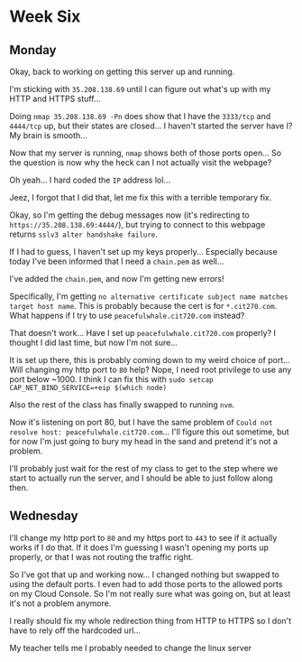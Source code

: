 # Week Six

## Monday

Okay, back to working on getting this server up and running.

I'm sticking with `35.208.138.69` until I can figure out what's up with my HTTP and HTTPS stuff...

Doing `nmap 35.208.138.69 -Pn` does show that I have the `3333/tcp` and `4444/tcp` up, but their states are closed... I haven't started the server have I? My brain is smooth...

Now that my server is running, `nmap` shows both of those ports open... So the question is now why the heck can I not actually visit the webpage?

Oh yeah... I hard coded the `IP` address lol...

Jeez, I forgot that I did that, let me fix this with a terrible temporary fix.

Okay, so I'm getting the debug messages now (it's redirecting to `https://35.208.138.69:4444/`), but trying to connect to this webpage returns `sslv3 alter handshake failure`.

If I had to guess, I haven't set up my keys properly... Especially because today I've been informed that I need a `chain.pem` as well...

I've added the `chain.pem`, and now I'm getting new errors!

Specifically, I'm getting `no alternative certificate subject name matches target host name`. This is probably because the cert is for `*.cit270.com`. What happens if I try to use `peacefulwhale.cit720.com` instead?

That doesn't work... Have I set up `peacefulwhale.cit720.com` properly? I thought I did last time, but now I'm not sure...

It is set up there, this is probably coming down to my weird choice of port... Will changing my http port to `80` help? Nope, I need root privilege to use any port below ~1000. I think I can fix this with `sudo setcap CAP_NET_BIND_SERVICE=+eip $(which node)`

Also the rest of the class has finally swapped to running `nvm`.

Now it's listening on port 80, but I have the same problem of `Could not resolve host: peacefulwhale.cit720.com`... I'll figure this out sometime, but for now I'm just going to bury my head in the sand and pretend it's not a problem.

I'll probably just wait for the rest of my class to get to the step where we start to actually run the server, and I should be able to just follow along then.

## Wednesday

I'll change my http port to `80` and my https port to `443` to see if it actually works if I do that. If it does I'm guessing I wasn't opening my ports up properly, or that I was not routing the traffic right.

So I've got that up and working now... I changed nothing but swapped to using the default ports. I even had to add those ports to the allowed ports on my Cloud Console. So I'm not really sure what was going on, but at least it's not a problem anymore.

I really should fix my whole redirection thing from HTTP to HTTPS so I don't have to rely off the hardcoded url...

My teacher tells me I probably needed to change the linux server 
